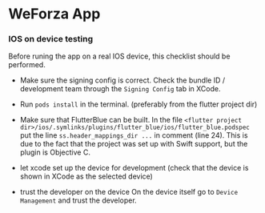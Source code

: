 # WeForza App

### IOS on device testing

Before runing the app on a real IOS device, this checklist should be performed.

- Make sure the signing config is correct.
Check the bundle ID / development team through the `Signing Config` tab in XCode.

- Run `pods install` in the terminal.
(preferably from the flutter project dir)

- Make sure that FlutterBlue can be built.
In the file `<flutter project dir>/ios/.symlinks/plugins/flutter_blue/ios/flutter_blue.podspec`
put the line `ss.header_mappings_dir ...` in comment (line 24).
This is due to the fact that the project was set up with Swift support, but the plugin is Objective C.

- let xcode set up the device for development 
(check that the device is shown in XCode as the selected device)

- trust the developer on the device
On the device itself go to `Device Management` and trust the developer.
